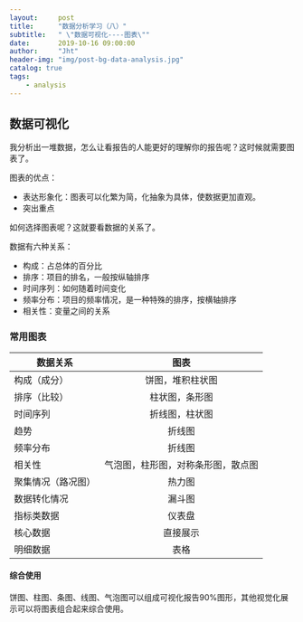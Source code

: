 ```yaml
---
layout:     post
title:      "数据分析学习（八）"
subtitle:   " \"数据可视化----图表\""
date:       2019-10-16 09:00:00
author:     "Jht"
header-img: "img/post-bg-data-analysis.jpg"
catalog: true
tags:
    - analysis
---
```


## 数据可视化

我分析出一堆数据，怎么让看报告的人能更好的理解你的报告呢？这时候就需要图表了。

图表的优点：

- 表达形象化：图表可以化繁为简，化抽象为具体，使数据更加直观。
- 突出重点

如何选择图表呢？这就要看数据的关系了。

数据有六种关系：

- 构成：占总体的百分比
- 排序：项目的排名，一般按纵轴排序
- 时间序列：如何随着时间变化
- 频率分布：项目的频率情况，是一种特殊的排序，按横轴排序
- 相关性：变量之间的关系

### 常用图表

| 数据关系           |                图表                |
| ------------------ | :--------------------------------: |
| 构成（成分）       |          饼图，堆积柱状图          |
| 排序（比较）       |           柱状图，条形图           |
| 时间序列           |           折线图，柱状图           |
| 趋势               |               折线图               |
| 频率分布           |               折线图               |
| 相关性             | 气泡图，柱形图，对称条形图，散点图 |
| 聚集情况（路况图） |               热力图               |
| 数据转化情况       |               漏斗图               |
| 指标类数据         |               仪表盘               |
| 核心数据           |              直接展示              |
| 明细数据           |                表格                |


#### 综合使用

饼图、柱图、条图、线图、气泡图可以组成可视化报告90%图形，其他视觉化展示可以将图表组合起来综合使用。